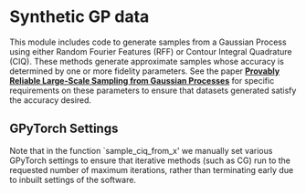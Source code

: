 # Synthetic GP data
This module includes code to generate samples from a Gaussian Process using either Random Fourier Features (RFF) or Contour Integral Quadrature (CIQ). These methods generate approximate samples whose accuracy is determined by one or more fidelity parameters. See the paper [**Provably Reliable Large-Scale Sampling from Gaussian Processes**](https://arxiv.org/abs/2211.08036) for specific requirements on these parameters to ensure that datasets generated satisfy the accuracy desired. 

## GPyTorch Settings
Note that in the function `sample_ciq_from_x' we manually set various GPyTorch settings to ensure that iterative methods (such as CG) run to the requested number of maximum iterations, rather than terminating early due to inbuilt settings of the software.
